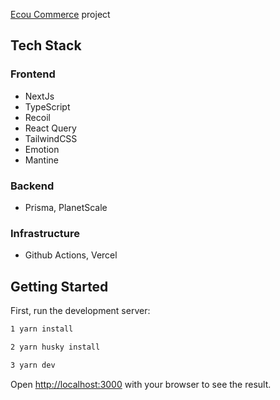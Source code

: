 [Ecou Commerce](https://github.com/kimja7045/ecou-commerce) project

## Tech Stack

### Frontend

- NextJs
- TypeScript
- Recoil
- React Query
- TailwindCSS
- Emotion
- Mantine

### Backend

- Prisma, PlanetScale

### Infrastructure

- Github Actions, Vercel

## Getting Started

First, run the development server:

```bash
1 yarn install

2 yarn husky install

3 yarn dev
```

Open [http://localhost:3000](http://localhost:3000) with your browser to see the result.
